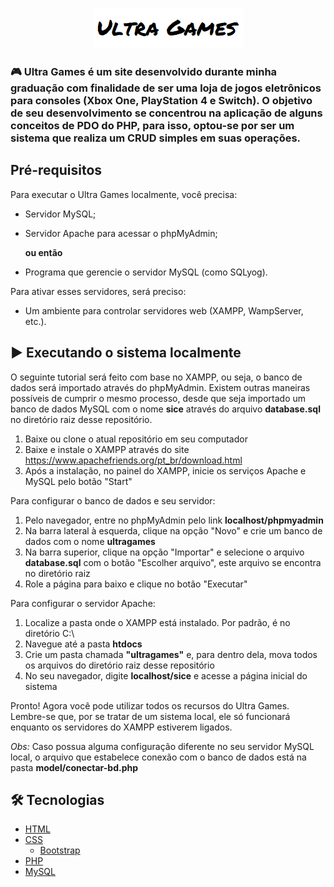 <p align="center"> <img alt="Logo do Ultra Games" src="./img/logo.png"> </p>

### 🎮 Ultra Games é um site desenvolvido durante minha graduação com finalidade de ser uma loja de jogos eletrônicos para consoles (Xbox One, PlayStation 4 e Switch). O objetivo de seu desenvolvimento se concentrou na aplicação de alguns conceitos de PDO do PHP, para isso, optou-se por ser um sistema que realiza um CRUD simples em suas operações.

## Pré-requisitos

Para executar o Ultra Games localmente, você precisa:

- Servidor MySQL;
- Servidor Apache para acessar o phpMyAdmin;

    **ou então**

- Programa que gerencie o servidor MySQL (como SQLyog).
 
 
Para ativar esses servidores, será preciso:
- Um ambiente para controlar servidores web (XAMPP, WampServer, etc.).

## ▶ Executando o sistema localmente

O seguinte tutorial será feito com base no XAMPP, ou seja, o banco de dados será importado através do phpMyAdmin. Existem outras maneiras possíveis de cumprir o mesmo 
processo, desde que seja importado um banco de dados MySQL com o nome **sice** através do arquivo **database.sql** no diretório raiz desse repositório.

1. Baixe ou clone o atual repositório em seu computador
2. Baixe e instale o XAMPP através do site https://www.apachefriends.org/pt_br/download.html
3. Após a instalação, no painel do XAMPP, inicie os serviços Apache e MySQL pelo botão "Start"

Para configurar o banco de dados e seu servidor:
1. Pelo navegador, entre no phpMyAdmin pelo link **localhost/phpmyadmin**
2. Na barra lateral à esquerda, clique na opção "Novo" e crie um banco de dados com o nome **ultragames**
3. Na barra superior, clique na opção "Importar" e selecione o arquivo **database.sql** com o botão "Escolher arquivo", este arquivo se encontra no diretório raiz
4. Role a página para baixo e clique no botão "Executar"

Para configurar o servidor Apache:
1. Localize a pasta onde o XAMPP está instalado. Por padrão, é no diretório C:\
2. Navegue até a pasta **htdocs**
3. Crie um pasta chamada **"ultragames"** e, para dentro dela, mova todos os arquivos do diretório raiz desse repositório
4. No seu navegador, digite **localhost/sice** e acesse a página inicial do sistema

Pronto! Agora você pode utilizar todos os recursos do Ultra Games. Lembre-se que, por se tratar de um sistema local, ele só funcionará enquanto os servidores do XAMPP estiverem ligados.

*Obs:* Caso possua alguma configuração diferente no seu servidor MySQL local, o arquivo que estabelece conexão com o banco de dados está na pasta **model/conectar-bd.php**

## 🛠 Tecnologias
- [HTML](https://www.w3schools.com/html/)
- [CSS](https://www.w3schools.com/css/)
  - [Bootstrap](https://getbootstrap.com/)
- [PHP](https://www.php.net/)
- [MySQL](https://www.mysql.com/)
